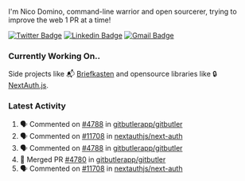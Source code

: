 
I'm Nico Domino, command-line warrior and open sourcerer, trying to improve the web 1 PR at a time!

[![Twitter Badge](https://img.shields.io/badge/-@ndom91-1ca0f1?style=flat-square&labelColor=1ca0f1&logo=twitter&logoColor=white&link=https://twitter.com/ndom91)](https://twitter.com/ndom91) [![Linkedin Badge](https://img.shields.io/badge/-ndom91-blue?style=flat-square&logo=Linkedin&logoColor=white&link=https://www.linkedin.com/in/ndom91/)](https://www.linkedin.com/in/ndom91/) [![Gmail Badge](https://img.shields.io/badge/-yo@ndo.dev-c14438?style=flat-square&logo=mail.ru&logoColor=white&link=mailto:yo@ndo.dev)](mailto:yo@ndo.dev)

### Currently Working On..

Side projects like 📬 [Briefkasten](https://briefkastenhq.com) and opensource libraries like 🔒 [NextAuth.js](https://github.com/nextauthjs/next-auth).

<!--START_SECTION_PROFILE_VIEWS:readme-info-->
<!--END_SECTION_PROFILE_VIEWS:readme-info-->

<!--START_SECTION_DAILY_COMMIT:readme-info-->
<!--END_SECTION_DAILY_COMMIT:readme-info-->

<!--START_SECTION_WEEKLY_COMMIT:readme-info-->
<!--END_SECTION_WEEKLY_COMMIT:readme-info-->

### Latest Activity

<!--START_SECTION:activity-->
1. 🗣 Commented on [#4788](https://github.com/gitbutlerapp/gitbutler/issues/4788#issuecomment-2317657228) in [gitbutlerapp/gitbutler](https://github.com/gitbutlerapp/gitbutler)
2. 🗣 Commented on [#11708](https://github.com/nextauthjs/next-auth/pull/11708#issuecomment-2317631337) in [nextauthjs/next-auth](https://github.com/nextauthjs/next-auth)
3. 🗣 Commented on [#4788](https://github.com/gitbutlerapp/gitbutler/issues/4788#issuecomment-2317456207) in [gitbutlerapp/gitbutler](https://github.com/gitbutlerapp/gitbutler)
4. 🎉 Merged PR [#4780](https://github.com/gitbutlerapp/gitbutler/pull/4780) in [gitbutlerapp/gitbutler](https://github.com/gitbutlerapp/gitbutler)
5. 🗣 Commented on [#11708](https://github.com/nextauthjs/next-auth/pull/11708#issuecomment-2317106906) in [nextauthjs/next-auth](https://github.com/nextauthjs/next-auth)
<!--END_SECTION:activity-->
